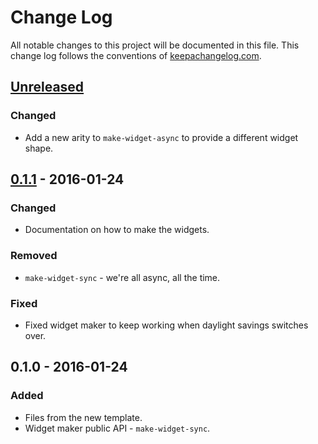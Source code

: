 # Change Log
All notable changes to this project will be documented in this file. This change log follows the conventions of [keepachangelog.com](http://keepachangelog.com/).

## [Unreleased][unreleased]
### Changed
- Add a new arity to `make-widget-async` to provide a different widget shape.

## [0.1.1] - 2016-01-24
### Changed
- Documentation on how to make the widgets.

### Removed
- `make-widget-sync` - we're all async, all the time.

### Fixed
- Fixed widget maker to keep working when daylight savings switches over.

## 0.1.0 - 2016-01-24
### Added
- Files from the new template.
- Widget maker public API - `make-widget-sync`.

[unreleased]: https://github.com/your-name/cross_zeros/compare/0.1.1...HEAD
[0.1.1]: https://github.com/your-name/cross_zeros/compare/0.1.0...0.1.1
